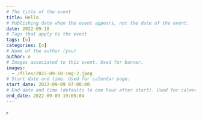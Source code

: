```yaml
---
# The title of the event
title: Hello
# Publishing date when the event appears, not the date of the event.
date: 2022-09-10
# Tags that apply to the event
tags: [o]
categories: [o]
# Name of the author (you)
author: o
# Images associated to this event. Used for banner.
images:
  - /files/2022-09-10-img-2.jpeg
# Start date and time. Used for calendar page.
start_date: 2022-09-09 07:08:00
# End date and time (defaults to one hour after start). Used for calendar page.
end_date: 2022-09-09 19:05:04
---
```


r
